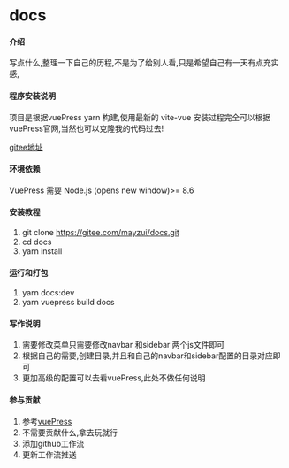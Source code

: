 # docs

#### 介绍
写点什么,整理一下自己的历程,不是为了给别人看,只是希望自己有一天有点充实感,
#### 程序安装说明

项目是根据vuePress yarn 构建,使用最新的 vite-vue 
安装过程完全可以根据vuePress官网,当然也可以克隆我的代码过去!

[gitee地址](https://gitee.com/mayzui/docs.git)
#### 环境依赖

VuePress 需要 Node.js (opens new window)>= 8.6

#### 安装教程

1.  git clone https://gitee.com/mayzui/docs.git
2.  cd docs
3.  yarn install

#### 运行和打包

1.  yarn docs:dev
2.  yarn vuepress build docs

#### 写作说明
1. 需要修改菜单只需要修改navbar 和sidebar 两个js文件即可
2. 根据自己的需要,创建目录,并且和自己的navbar和sidebar配置的目录对应即可
3. 更加高级的配置可以去看vuePress,此处不做任何说明
#### 参与贡献

1.  参考[vuePress](https://v2.vuepress.vuejs.org/zh/)
2.  不需要贡献什么,拿去玩就行
3.  添加github工作流
4.  更新工作流推送
